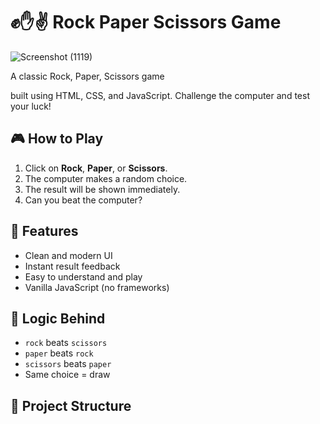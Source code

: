 # ✊✋✌️ Rock Paper Scissors Game

![Screenshot (1119)](https://github.com/user-attachments/assets/897c01d4-ff53-4576-bc11-a8a2e4a86ce0)



A classic Rock, Paper, Scissors game



 built using HTML, CSS, and JavaScript. Challenge the computer and test your luck!

## 🎮 How to Play

1. Click on **Rock**, **Paper**, or **Scissors**.
2. The computer makes a random choice.
3. The result will be shown immediately.
4. Can you beat the computer?

## 🚀 Features

- Clean and modern UI
- Instant result feedback
- Easy to understand and play
- Vanilla JavaScript (no frameworks)

## 🧠 Logic Behind

- `rock` beats `scissors`
- `paper` beats `rock`
- `scissors` beats `paper`
- Same choice = draw

## 📁 Project Structure

